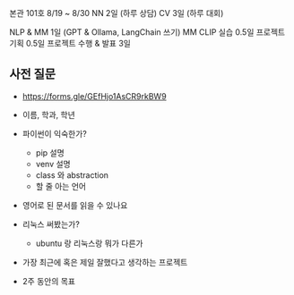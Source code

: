 
본관 101호
8/19 ~ 8/30
NN 2일 (하루 상담)
CV 3일 (하루 대회)

NLP & MM 1일 (GPT & Ollama, LangChain 쓰기)
MM CLIP 실습 0.5일
프로젝트 기획 0.5일
프로젝트 수행 & 발표 3일



## 사전 질문

- https://forms.gle/GEfHjo1AsCR9rkBW9

- 이름, 학과, 학년
- 파이썬이 익숙한가?
	- pip 설명
	- venv 설명
	- class 와 abstraction
	- 할 줄 아는 언어
- 영어로 된 문서를 읽을 수 있나요
- 리눅스 써봤는가?
	- ubuntu 랑 리눅스랑 뭐가 다른가
- 가장 최근에 혹은 제일 잘했다고 생각하는 프로젝트
- 2주 동안의 목표

